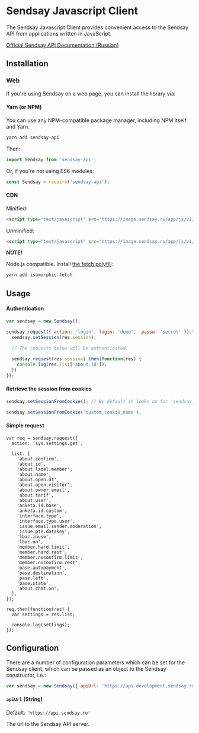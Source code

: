 # Sendsay Javascript Client

The Sendsay Javascript Client provides convenient access to the Sendsay API from applications written in JavaScript.

[Official Sendsay API Documentation (Russian)](https://sendsay.ru/api/api.html)

## Installation

### Web

If you're using Sendsay on a web page, you can install the library via:

#### Yarn (or NPM)

You can use any NPM-compatible package manager, including NPM itself and Yarn.

```bash
yarn add sendsay-api
```

Then:

```javascript
import Sendsay from 'sendsay-api';
```

Or, if you're not using ES6 modules:

```javascript
const Sendsay = require('sendsay-api');
```

#### CDN

Minified:

```html
<script type="text/javascript" src="https://image.sendsay.ru/app/js/v1/sendsay-api.min.js"></script>
```

Unminified:

```html
<script type="text/javascript" src="https://image.sendsay.ru/app/js/v1/sendsay-api.js"></script>
```

**NOTE!**

Node.js compatible. Install [the fetch polyfill](https://github.com/matthew-andrews/isomorphic-fetch):

```bash
yarn add isomorphic-fetch
```

## Usage

#### Authentication

```javascript
var sendsay = new Sendsay();

sendsay.request({ action: 'login', login: 'demo',  passw: 'secret' }).then(function(res) {
  sendsay.setSession(res.session);

  // The requests below will be authenticated.
 
  sendsay.request(res.session).then(function(res) {
    console.log(res.list['about.id']);
  })
}); 
````

#### Retrieve the session from cookies

```javascript
sendsay.setSessionFromCookie(); // By default it looks up for 'sendsay_session'.
```

```javascript
sendsay.setSessionFromCookie('custom_cookie_name'); 
```

#### Simple request

```
var req = sendsay.request({
  action: 'sys.settings.get',

  list: [
    'about.confirm',
    'about.id',
    'about.label.member',
    'about.name',
    'about.open.dt',
    'about.open.visitor',
    'about.owner.email',
    'about.tarif',
    'about.user',
    'anketa.id.base',
    'anketa.id.custom',
    'interface.type',
    'interface.type.user',
    'issue.email.sender.moderation',
    'issue.pte.datakey',
    'lbac.inuse',
    'lbac.on',
    'member.hard.limit',
    'member.hard.rest',
    'member.noconfirm.limit',
    'member.noconfirm.rest',
    'pase.autopayment',
    'pase.destination',
    'pase.left',
    'pase.state',
    'about.chat.on',
  ],
});

req.then(function(res) {
  var settings = res.list;

  console.log(settings);
});
```

## Configuration

There are a number of configuration parameters which can be set for the Sendsay client, which can be passed as an object to the Sendsay constructor, i.e.:

```javascript
var sendsay = new Sendsay({ apiUrl: 'https://api.development.sendsay.ru' })
````

#### `apiUrl` (String)

Default: `'https://api.sendsay.ru'`

The url to the Sendsay API server.

